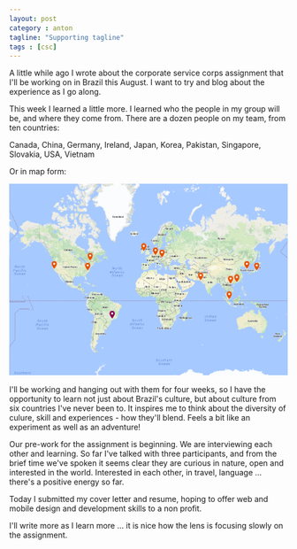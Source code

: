 ```yaml
---
layout: post
category : anton
tagline: "Supporting tagline"
tags : [csc]
---
```


A little while ago I wrote about the corporate service corps assignment that I'll be working on in Brazil this August. I want to try and blog about the experience as I go along. 

This week I learned a little more. I learned who the people in my group will be, and where they come from. There are a dozen people on my team, from ten countries:

Canada, China, Germany, Ireland, Japan, Korea, Pakistan, Singapore, Slovakia, USA, Vietnam

Or in map form:

![Where our CSC group comes from](../../images/participants.png)


I'll be working and hanging out with them for four weeks, so I have the opportunity to learn not just about Brazil's culture, but about culture from six countries I've never been to. It inspires me to think about the diversity of culure, skill and experiences - how they'll blend. Feels a bit like an experiment as well as an adventure!

Our pre-work for the assignment is beginning. We are interviewing each other and learning. So far I've talked with three participants, and from the brief time we've spoken it seems clear they are curious in nature, open and interested in the world. Interested in each other, in travel, language ... there's a positive energy so far.

Today I submitted my cover letter and resume, hoping to offer web and mobile design and development skills to a non profit. 

I'll write more as I learn more ... it is nice how the lens is focusing slowly on the assignment.
